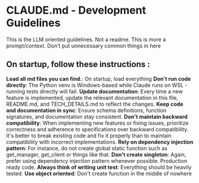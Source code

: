 # CLAUDE.md - Development Guidelines
This is the LLM oriented guidelines. Not a readme. This is more a prompt/context.
Don't put unnecessary common things in here

## On startup, follow these instructions :
**Load all md files you can find.**: On startup, load everything
**Don't run code directly**: The Python venv is Windows-based while Claude runs on WSL - running tests directly will fail.
**Update documentation**: Every time a new feature is implemented, update the relevant documentation in this file, README.md, and TECH_DETAILS.md to reflect the changes.
**Keep code and documentation in sync**: Ensure schema definitions, function signatures, and documentation stay consistent.
**Don't maintain backward compatibility**: When implementing new features or fixing issues, prioritize correctness and adherence to specifications over backward compatibility. It's better to break existing code and fix it properly than to maintain compatibility with incorrect implementations.
**Rely on dependency injection pattern**: For instance, do not create global static function such as get_manager, get_client or things like that. 
**Don't create singleton**: Again, prefer using dependency injection pattern whenever possible. Production ready code.
**Always think of writing unit test**: Everything should be heavily tested.
**Use object oriented**: Don't create function in the middle of nowhere 